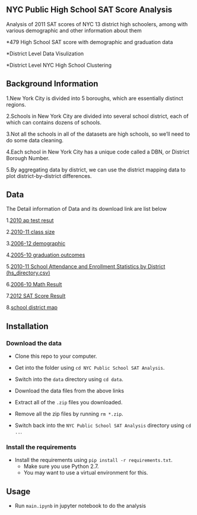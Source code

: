 NYC Public High School SAT Score Analysis
-----------------------

Analysis of 2011 SAT scores of NYC 13 district high schoolers, among with various demographic and other information about them

*479 High School SAT score with demographic and graduation data

*District Level Data Visulization

*District Level NYC High School Clustering

Background Information
----------------------


1.New York City is divided into 5 boroughs, which are essentially distinct regions.

2.Schools in New York City are divided into several school district, each of which can contains dozens of schools.

3.Not all the schools in all of the datasets are high schools, so we’ll need to do some data cleaning.

4.Each school in New York City has a unique code called a DBN, or District Borough Number.

5.By aggregating data by district, we can use the district mapping data to plot district-by-district differences.


Data
----------------------
The Detail information of Data and its download link are list below

1.[2010 ap test resut](https://data.cityofnewyork.us/Education/AP-College-Board-2010-School-Level-Results/itfs-ms3e)

2.[2010-11 class size](https://data.cityofnewyork.us/Education/2010-2011-Class-Size-School-level-detail/urz7-pzb3)

3.[2006-12 demographic](https://data.cityofnewyork.us/Education/School-Demographics-and-Accountability-Snapshot-20/ihfw-zy9j)

4.[2005-10 graduation outcomes](https://data.cityofnewyork.us/Education/Graduation-Outcomes-Classes-Of-2005-2010-School-Le/vh2h-md7a)

5.[2010-11 School Attendance and Enrollment Statistics by District (hs_directory.csv)](https://data.cityofnewyork.us/Education/School-Attendance-and-Enrollment-Statistics-by-Dis/7z8d-msnt)

6.[2006-10 Math Result](https://data.cityofnewyork.us/Education/NYS-Math-Test-Results-By-Grade-2006-2011-School-Le/jufi-gzgp)

7.[2012 SAT Score Result](https://data.cityofnewyork.us/Education/SAT-Results/f9bf-2cp4)

8.[school district map](https://data.cityofnewyork.us/Education/School-Districts/r8nu-ymqj)

Installation
----------------------

### Download the data

* Clone this repo to your computer.

* Get into the folder using `cd NYC Public School SAT Analysis`.

* Switch into the `data` directory using `cd data`.

* Download the data files from the above links

* Extract all of the `.zip` files you downloaded.

* Remove all the zip files by running `rm *.zip`.

* Switch back into the `NYC Public School SAT Analysis` directory using `cd ..`.

### Install the requirements
 
* Install the requirements using `pip install -r requirements.txt`.
    * Make sure you use Python 2.7.
    * You may want to use a virtual environment for this.

Usage
-----------------------

* Run  `main.ipynb` in jupyter notebook to do the analysis

